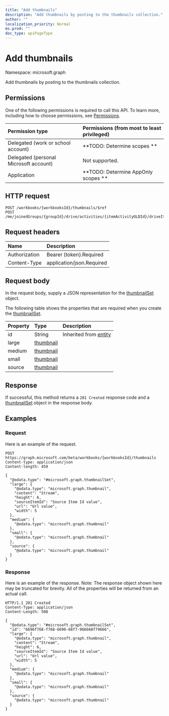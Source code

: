 ```yaml
---
title: "Add thumbnails"
description: "Add thumbnails by posting to the thumbnails collection."
author: ""
localization_priority: Normal
ms.prod: ""
doc_type: apiPageType
---
```


# Add thumbnails

Namespace: microsoft.graph

Add thumbnails by posting to the thumbnails collection.

## Permissions
One of the following permissions is required to call this API. To learn more, including how to choose permissions, see [Permissions](/concepts/permissions-reference.md).

|Permission type|Permissions (from most to least privileged)|
|:---|:---|
|Delegated (work or school account)|**TODO: Determine scopes **|
|Delegated (personal Microsoft account)|Not supported.|
|Application|**TODO: Determine AppOnly scopes **|

## HTTP request
<!-- {
  "blockType": "ignored"
}
-->
``` http
POST /workbooks/{workbooksId}/thumbnails/$ref
POST /me/joinedGroups/{groupId}/drive/activities/{itemActivityOLDId}/driveItem/thumbnails/$ref
```

## Request headers
|Name|Description|
|:---|:---|
|Authorization|Bearer {token}.Required|
|Content-Type|application/json.Required|

## Request body
In the request body, supply a JSON representation for the [thumbnailSet](../resources/thumbnailset.md) object.

The following table shows the properties that are required when you create the [thumbnailSet](../resources/thumbnailset.md).

|Property|Type|Description|
|:---|:---|:---|
|id|String| Inherited from [entity](../resources/entity.md)|
|large|[thumbnail](../resources/thumbnail.md)||
|medium|[thumbnail](../resources/thumbnail.md)||
|small|[thumbnail](../resources/thumbnail.md)||
|source|[thumbnail](../resources/thumbnail.md)||



## Response
If successful, this method returns a `201 Created` response code and a [thumbnailSet](../resources/thumbnailset.md) object in the response body.

## Examples

### Request
Here is an example of the request.
<!-- {
  "blockType": "request",
  "name": "create_thumbnailset_from_"
}
-->
``` http
POST https://graph.microsoft.com/beta/workbooks/{workbooksId}/thumbnails
Content-type: application/json
Content-length: 459

{
  "@odata.type": "#microsoft.graph.thumbnailSet",
  "large": {
    "@odata.type": "microsoft.graph.thumbnail",
    "content": "Stream",
    "height": 6,
    "sourceItemId": "Source Item Id value",
    "url": "Url value",
    "width": 5
  },
  "medium": {
    "@odata.type": "microsoft.graph.thumbnail"
  },
  "small": {
    "@odata.type": "microsoft.graph.thumbnail"
  },
  "source": {
    "@odata.type": "microsoft.graph.thumbnail"
  }
}
```

### Response
Here is an example of the response. Note: The response object shown here may be truncated for brevity. All of the properties will be returned from an actual call.
<!-- {
  "blockType": "response",
  "truncated": true,
  "@odata.type": "microsoft.graph.thumbnailset"
}
-->
``` http
HTTP/1.1 201 Created
Content-Type: application/json
Content-Length: 508

{
  "@odata.type": "#microsoft.graph.thumbnailSet",
  "id": "6696f768-f768-6696-68f7-966668f79666",
  "large": {
    "@odata.type": "microsoft.graph.thumbnail",
    "content": "Stream",
    "height": 6,
    "sourceItemId": "Source Item Id value",
    "url": "Url value",
    "width": 5
  },
  "medium": {
    "@odata.type": "microsoft.graph.thumbnail"
  },
  "small": {
    "@odata.type": "microsoft.graph.thumbnail"
  },
  "source": {
    "@odata.type": "microsoft.graph.thumbnail"
  }
}
```

